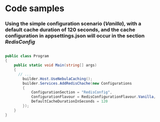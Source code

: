 # Code samples

### Using the simple configuration scenario (_Vanilla_), with a default cache duration of 120 seconds, and the cache configuration in appsettings.json will occur in the section _RedisConfig_

```csharp

public class Program
{
    public static void Main(string[] args)
    {
      // ...
        builder.Host.UseNebulaCaching();
        builder.Services.AddRedisChache(new Configurations
        {
            ConfigurationSection = "RedisConfig",
            ConfigurationFlavour = RedisConfigurationFlavour.Vanilla,
            DefaultCacheDurationInSeconds = 120
        });
    }
}

```
